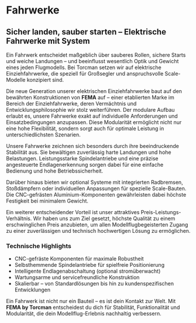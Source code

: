 <h1 class="page-title">Fahrwerke</h1>
<section class="product-detail">
  <h2>Sicher landen, sauber starten – Elektrische Fahrwerke mit System</h2>
  <p>
    Ein Fahrwerk entscheidet maßgeblich über sauberes Rollen, sichere Starts und weiche Landungen – und beeinflusst wesentlich Optik und Gewicht eines jeden Flugmodells. Bei Torcman setzen wir auf elektrische Einziehfahrwerke, die speziell für Großsegler und anspruchsvolle Scale-Modelle konzipiert sind.
  </p>
  <p>
    Die neue Generation unserer elektrischen Einziehfahrwerke baut auf den bewährten Konstruktionen von <strong>FEMA</strong> auf – einer etablierten Marke im Bereich der Einziehfahrwerke, deren Vermächtnis und Entwicklungsphilosophie wir stolz weiterführen. Der modulare Aufbau erlaubt es, unsere Fahrwerke exakt auf individuelle Anforderungen und Einsatzbedingungen anzupassen. Diese Modularität ermöglicht nicht nur eine hohe Flexibilität, sondern sorgt auch für optimale Leistung in unterschiedlichsten Szenarien.
  </p>
  <p>
    Unsere Fahrwerke zeichnen sich besonders durch ihre beeindruckende Stabilität aus. Sie bewältigen zuverlässig harte Landungen und hohe Belastungen. Leistungsstarke Spindelantriebe und eine präzise angesteuerte Endlagenerkennung sorgen dabei für eine einfache Bedienung und hohe Betriebssicherheit.
  </p>
  <p>
    Darüber hinaus bieten wir optional Systeme mit integrierten Radbremsen, Stoßdämpfern oder individuellen Anpassungen für spezielle Scale-Bauten. Die CNC-gefrästen Aluminium-Komponenten gewährleisten dabei höchste Festigkeit bei minimalem Gewicht.
  </p>
  <p>
    Ein weiterer entscheidender Vorteil ist unser attraktives Preis-Leistungs-Verhältnis. Wir haben uns zum Ziel gesetzt, höchste Qualität zu einem erschwinglichen Preis anzubieten, um allen Modellflugbegeisterten Zugang zu einer zuverlässigen und technisch hochwertigen Lösung zu ermöglichen.
  </p>
  <h3>Technische Highlights</h3>
  <ul>
    <li>CNC-gefräste Komponenten für maximale Robustheit</li>
    <li>Selbsthemmende Spindelantriebe für spielfreie Positionierung</li>
    <li>Intelligente Endlagenabschaltung (optional stromüberwacht)</li>
    <li>Wartungsarme und servicefreundliche Konstruktion</li>
    <li>Skalierbar – von Standardlösungen bis hin zu kundenspezifischen Entwicklungen</li>
  </ul>
  <p>
    Ein Fahrwerk ist nicht nur ein Bauteil – es ist dein Kontakt zur Welt. Mit <strong>FEMA by Torcman</strong> entscheidest du dich für Stabilität, Funktionalität und Modularität, die dein Modellflug-Erlebnis nachhaltig verbessern.
  </p>
</section>

